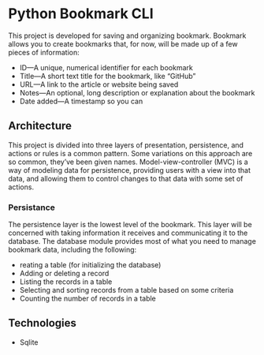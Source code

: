# Python Bookmark CLI

This project is developed for saving and organizing bookmark. Bookmark allows
you to create bookmarks that, for now, will be made up of a few pieces of information:

- ID—A unique, numerical identifier for each bookmark
- Title—A short text title for the bookmark, like “GitHub”
- URL—A link to the article or website being saved
- Notes—An optional, long description or explanation about the bookmark
- Date added—A timestamp so you can

## Architecture
This project is divided into three layers of presentation, persistence, and actions or rules
is a common pattern. Some variations on this approach are so common, they’ve been
given names. Model-view-controller (MVC) is a way of modeling data for persistence,
providing users with a view into that data, and allowing them to control changes to
that data with some set of actions.

### Persistance
The persistence layer is the lowest level of the bookmark.
This layer will be concerned with taking information it
receives and communicating it to the database. The database module provides 
most of what you need to manage bookmark data, including the following:
- reating a table (for initializing the database)
- Adding or deleting a record
- Listing the records in a table
- Selecting and sorting records from a table based on some criteria
- Counting the number of records in a table


## Technologies
 - Sqlite

